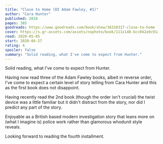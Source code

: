 ```yaml
---
title: "Close to Home (DI Adam Fawley, #1)"
author: "Cara Hunter"
published: 2018
pages: 385
goodreads: https://www.goodreads.com/book/show/36318317-close-to-home
cover: https://s.gr-assets.com/assets/nophoto/book/111x148-bcc042a9c91a29c1d680899eff700a03.png
read: 2020-05-05
start: 2020-04-27
rating: 4
spoiler: false
summary: "Solid reading, what I've come to expect from Hunter."
---
```


Solid reading, what I've come to expect from Hunter.  
  
Having now read three of the Adam Fawley books, albeit in reverse order, I've come to expect a certain level of story telling from Cara Hunter and this as the first book does not disappoint.  
  
Having recently read the 2nd book (though the order isn't crucial) the twist device was a little familiar but it didn't distract from the story, nor did I predict any part of the story.  
  
Enjoyable as a British based modern investigation story that leans more on (what I imagine is) police work rather than glamorous whodunit style reveals.  
  
Looking forward to reading the fourth installment.